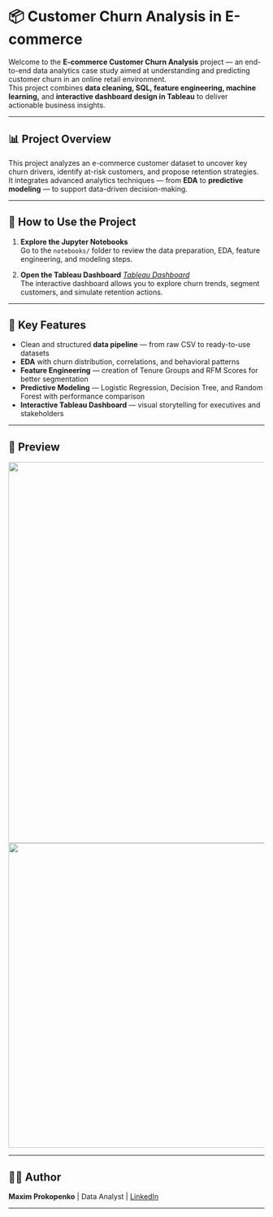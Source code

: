 # 📦 Customer Churn Analysis in E-commerce

Welcome to the **E-commerce Customer Churn Analysis** project — an end-to-end data analytics case study aimed at understanding and predicting customer churn in an online retail environment.  
This project combines **data cleaning, SQL, feature engineering, machine learning,** and **interactive dashboard design in Tableau** to deliver actionable business insights.

---

## 📊 Project Overview

This project analyzes an e-commerce customer dataset to uncover key churn drivers, identify at-risk customers, and propose retention strategies.  
It integrates advanced analytics techniques — from **EDA** to **predictive modeling** — to support data-driven decision-making.

---

## 🚀 How to Use the Project

1. **Explore the Jupyter Notebooks**  
   Go to the `notebooks/` folder to review the data preparation, EDA, feature engineering, and modeling steps.


3. **Open the Tableau Dashboard** *[Tableau Dashboard](https://public.tableau.com/views/Churnanalis/Main_dash?:language=en-US&:sid=&:redirect=auth&:display_count=n&:origin=viz_share_link)*  
   The interactive dashboard allows you to explore churn trends, segment customers, and simulate retention actions.

---

## 🎯 Key Features

- Clean and structured **data pipeline** — from raw CSV to ready-to-use datasets  
- **EDA** with churn distribution, correlations, and behavioral patterns  
- **Feature Engineering** — creation of Tenure Groups and RFM Scores for better segmentation  
- **Predictive Modeling** — Logistic Regression, Decision Tree, and Random Forest with performance comparison  
- **Interactive Tableau Dashboard** — visual storytelling for executives and stakeholders  

---

## 📸 Preview

<img src="https://github.com/user-attachments/assets/d40b3333-46b8-4c8d-ab05-3db4f823c991" width="750"/>  

<img src="https://github.com/user-attachments/assets/618b2216-9abd-413e-bd38-332059cfb211" width="600"/>  

---

## 👨‍💻 Author

**Maxim Prokopenko** | Data Analyst |  [LinkedIn](https://www.linkedin.com/in/maksim-prokopenko/)

---
